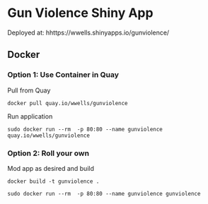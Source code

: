 # Gun Violence Shiny App

Deployed at:  hhttps://wwells.shinyapps.io/gunviolence/

## Docker

### Option 1:  Use Container in Quay

Pull from Quay

```
docker pull quay.io/wwells/gunviolence
```

Run application

```
sudo docker run --rm  -p 80:80 --name gunviolence quay.io/wwells/gunviolence
```

### Option 2:  Roll your own

Mod app as desired and build

```
docker build -t gunviolence .
```

```
sudo docker run --rm  -p 80:80 --name gunviolence gunviolence
```

